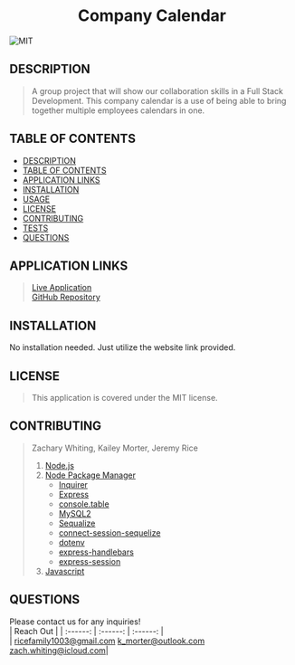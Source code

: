 # <div align="center">**Company Calendar**</div>   
![MIT](https://img.shields.io/badge/License-MIT-blue.svg)  
  
## **DESCRIPTION**   
> A group project that will show our collaboration skills in a Full Stack Development.   This company calendar is a use of being able to bring together multiple employees calendars in one.   
  
## **TABLE OF CONTENTS**  
* [DESCRIPTION](#DESCRIPTION)  
* [TABLE OF CONTENTS](#TABLE-OF-CONTENTS)  
* [APPLICATION LINKS](#APPLICATION-LINKS) 
* [INSTALLATION](#INSTALLATION)  
* [USAGE](#USAGE)  
* [LICENSE](#LICENSE)  
* [CONTRIBUTING](#CONTRIBUTING)  
* [TESTS](#TESTS)  
* [QUESTIONS](#QUESTIONS)  
  
## **APPLICATION LINKS**   
> [Live Application](https://company-calendar.herokuapp.com/)  
> [GitHub Repository](https://github.com/ZQWhiting/company-calendar)  
  
## **INSTALLATION**   
No installation needed.  Just utilize the website link provided.  
  
## **LICENSE**  
> This application is covered under the MIT license.
  
## **CONTRIBUTING**  
> Zachary Whiting, Kailey Morter, Jeremy Rice 
>
> 1. [Node.js](https://nodejs.org/en/)
> 2. [Node Package Manager](https://www.npmjs.com/)
>     - [Inquirer](https://www.npmjs.com/package/inquirer)
>     - [Express](https://www.npmjs.com/package/express)
>     - [console.table](https://www.npmjs.com/package/console.table)
>     - [MySQL2](https://www.npmjs.com/package/mysql2)
>     - [Sequalize](https://www.npmjs.com/package/sequelize)
>     - [connect-session-sequelize](https://www.npmjs.com/package/connect-session-sequelize)
>     - [dotenv](https://www.npmjs.com/package/dotenv)
>     - [express-handlebars](https://www.npmjs.com/package/express-handlebars)
>     - [express-session](https://www.npmjs.com/package/express-session)
> 3. [Javascript](https://developer.mozilla.org/en-US/docs/Web/JavaScript)

## **QUESTIONS**  
Please contact us for any inquiries!  
| Reach Out | 
| :------: | :------: |  :------: |  
| <ricefamily1003@gmail.com> <k_morter@outlook.com> <zach.whiting@icloud.com>|

